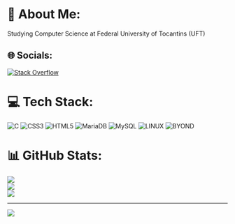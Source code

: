 # 💫 About Me:
Studying Computer Science at Federal University of Tocantins (UFT)


## 🌐 Socials:
[![Stack Overflow](https://img.shields.io/badge/-Stackoverflow-FE7A16?logo=stack-overflow&logoColor=white)](https://stackoverflow.com/users/20750692) 

# 💻 Tech Stack:
![C](https://img.shields.io/badge/c-%2300599C.svg?style=for-the-badge&logo=c&logoColor=white) ![CSS3](https://img.shields.io/badge/css3-%231572B6.svg?style=for-the-badge&logo=css3&logoColor=white) ![HTML5](https://img.shields.io/badge/html5-%23E34F26.svg?style=for-the-badge&logo=html5&logoColor=white) ![MariaDB](https://img.shields.io/badge/MariaDB-003545?style=for-the-badge&logo=mariadb&logoColor=white) ![MySQL](https://img.shields.io/badge/mysql-%2300f.svg?style=for-the-badge&logo=mysql&logoColor=white) ![LINUX](https://img.shields.io/badge/Linux-FCC624?style=for-the-badge&logo=linux&logoColor=black) ![BYOND](https://img.shields.io/badge/BYOND-2CA5E0?style=for-the-badge&logo=byond&logoColor=white)
# 📊 GitHub Stats:
![](https://github-readme-stats.vercel.app/api?username=ytksh&theme=dark&hide_border=false&include_all_commits=false&count_private=false)<br/>
![](https://github-readme-streak-stats.herokuapp.com/?user=ytkshtheme=dark&hide_border=false)<br/>
![](https://github-readme-stats.vercel.app/api/top-langs/?username=ytksh&theme=dark&hide_border=false&include_all_commits=false&count_private=false&layout=compact)

---
[![](https://visitcount.itsvg.in/api?id=ytksh&icon=0&color=12)](https://visitcount.itsvg.in)

<!-- Proudly created with GPRM ( https://gprm.itsvg.in ) -->
